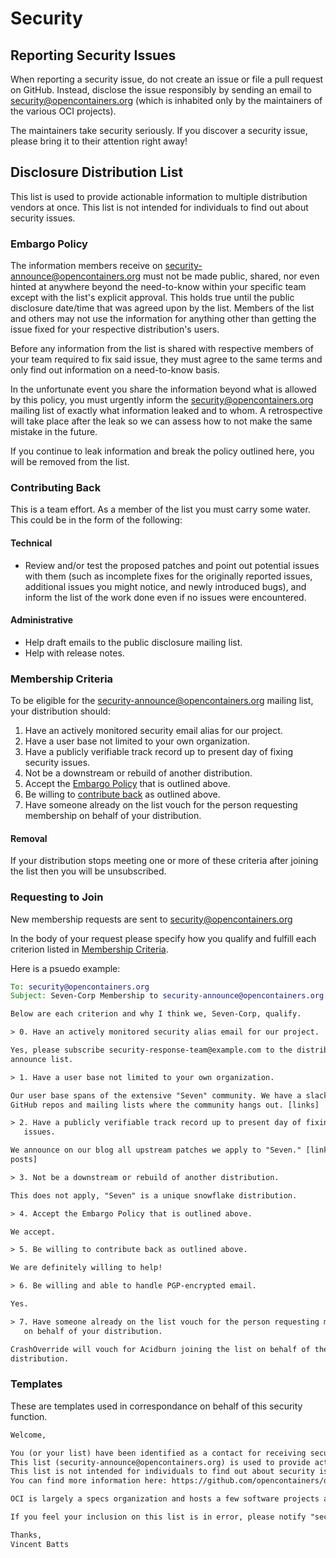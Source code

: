 # Security

## Reporting Security Issues

When reporting a security issue, do not create an issue or file a pull
request on GitHub. Instead, disclose the issue responsibly by sending an email
to security@opencontainers.org (which is inhabited only by the maintainers of
the various OCI projects).

The maintainers take security seriously. If you discover a security issue,
please bring it to their attention right away!

## Disclosure Distribution List

This list is used to provide actionable information to multiple distribution vendors at once.
This list is not intended for individuals to find out about security issues.

### Embargo Policy

The information members receive on security-announce@opencontainers.org must not be made public, shared, nor even hinted at anywhere beyond the need-to-know within your specific team except with the list's explicit approval.
This holds true until the public disclosure date/time that was agreed upon by the list.
Members of the list and others may not use the information for anything other than getting the issue fixed for your respective distribution's users.

Before any information from the list is shared with respective members of your team required to fix said issue, they must agree to the same terms and only find out information on a need-to-know basis.

In the unfortunate event you share the information beyond what is allowed by this policy, you must urgently inform the security@opencontainers.org mailing list of exactly what information leaked and to whom.
A retrospective will take place after the leak so we can assess how to not make the same mistake in the future.

If you continue to leak information and break the policy outlined here, you will be removed from the list.

### Contributing Back

This is a team effort. As a member of the list you must carry some water. This
could be in the form of the following:

#### Technical

- Review and/or test the proposed patches and point out potential issues with
  them (such as incomplete fixes for the originally reported issues, additional
  issues you might notice, and newly introduced bugs), and inform the list of the
  work done even if no issues were encountered.

#### Administrative

- Help draft emails to the public disclosure mailing list.
- Help with release notes.

### Membership Criteria

To be eligible for the security-announce@opencontainers.org mailing list, your
distribution should:

1. Have an actively monitored security email alias for our project.
1. Have a user base not limited to your own organization.
1. Have a publicly verifiable track record up to present day of fixing security
   issues.
1. Not be a downstream or rebuild of another distribution.
1. Accept the [Embargo Policy](#embargo-policy) that is outlined above.
1. Be willing to [contribute back](#contributing-back) as outlined above.
1. Have someone already on the list vouch for the person requesting membership
   on behalf of your distribution.

#### Removal

If your distribution stops meeting one or more of these criteria
after joining the list then you will be unsubscribed.

### Requesting to Join

New membership requests are sent to security@opencontainers.org

In the body of your request please specify how you qualify and fulfill each
criterion listed in [Membership Criteria](#membership-criteria).

Here is a psuedo example:

```email
To: security@opencontainers.org
Subject: Seven-Corp Membership to security-announce@opencontainers.org

Below are each criterion and why I think we, Seven-Corp, qualify.

> 0. Have an actively monitored security alias email for our project.

Yes, please subscribe security-response-team@example.com to the distributor's
announce list.

> 1. Have a user base not limited to your own organization.

Our user base spans of the extensive "Seven" community. We have a slack and
GitHub repos and mailing lists where the community hangs out. [links]

> 2. Have a publicly verifiable track record up to present day of fixing security
   issues.

We announce on our blog all upstream patches we apply to "Seven." [link to blog
posts]

> 3. Not be a downstream or rebuild of another distribution.

This does not apply, "Seven" is a unique snowflake distribution.

> 4. Accept the Embargo Policy that is outlined above.

We accept.

> 5. Be willing to contribute back as outlined above.

We are definitely willing to help!

> 6. Be willing and able to handle PGP-encrypted email.

Yes.

> 7. Have someone already on the list vouch for the person requesting membership
   on behalf of your distribution.

CrashOverride will vouch for Acidburn joining the list on behalf of the "Seven"
distribution.

```

### Templates

These are templates used in correspondance on behalf of this security function.

```email
Welcome,

You (or your list) have been identified as a contact for receiving security announcements from the Open Containers Initiative (OCI).
This list (security-announce@opencontainers.org) is used to provide actionable information to multiple distribution vendors at once.
This list is not intended for individuals to find out about security issues.
You can find more information here: https://github.com/opencontainers/org/blob/master/security/README.md

OCI is largely a specs organization and hosts a few software projects as well, notably `runc`.

If you feel your inclusion on this list is in error, please notify "security@opencontainers.org" for removal.

Thanks,
Vincent Batts
```